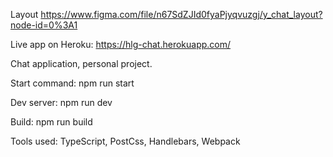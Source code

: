 Layout https://www.figma.com/file/n67SdZJId0fyaPjyqvuzgj/y_chat_layout?node-id=0%3A1

Live app on Heroku: https://hlg-chat.herokuapp.com/

Chat application, personal project.

Start command: npm run start

Dev server: npm run dev

Build: npm run build

Tools used: TypeScript, PostCss, Handlebars, Webpack
